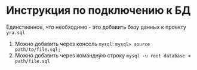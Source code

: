 # Инструкция по подключению к БД 

Единственное, что необходимо - это добавить базу данных к проекту ```yra.sql```
1. Можно добавить через консоль ```mysql```: ```mysql> source path/to/file.sql;```
2. Можно добавить через командную строку ```mysql -u root database < path/file.sql```

